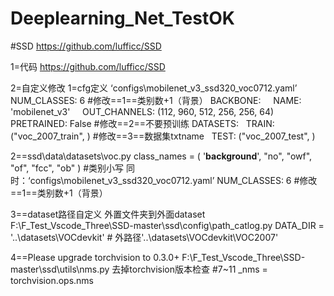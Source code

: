 # Deeplearning_Net_TestOK

#SSD https://github.com/lufficc/SSD

1=代码
https://github.com/lufficc/SSD

2=自定义修改
1=cfg定义
‘configs\mobilenet_v3_ssd320_voc0712.yaml’
NUM_CLASSES: 6 #修改==1==类别数+1（背景）
BACKBONE:
    NAME: 'mobilenet_v3'
    OUT_CHANNELS: (112, 960, 512, 256, 256, 64)
    PRETRAINED: False  #修改==2==不要预训练
DATASETS:
  TRAIN: ("voc_2007_train", ) #修改==3==数据集txtname
  TEST: ("voc_2007_test", )


2==ssd\data\datasets\voc.py 
class_names = ( '__background__', "no", "owf", "of", "fcc", "ob" )
 #类别小写
同时：‘configs\mobilenet_v3_ssd320_voc0712.yaml’
NUM_CLASSES: 6 #修改==1==类别数+1（背景）

3==dataset路径自定义
外置文件夹到外面dataset
F:\F_Test_Vscode_Three\SSD-master\ssd\config\path_catlog.py
DATA_DIR = '..\datasets\VOCdevkit'     # 外路径'..\datasets\VOCdevkit\VOC2007'

4==Please upgrade torchvision to 0.3.0+
F:\F_Test_Vscode_Three\SSD-master\ssd\utils\nms.py
去掉torchvision版本检查 #7~11
_nms = torchvision.ops.nms

